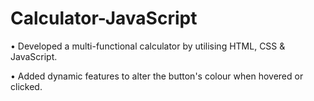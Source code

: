 # Calculator-JavaScript

•	Developed a multi-functional calculator by utilising HTML, CSS & JavaScript.

•	Added dynamic features to alter the button's colour when hovered or clicked.
